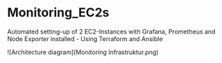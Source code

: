 # Monitoring_EC2s
Automated setting-up of 2 EC2-Instances with Grafana, Prometheus and Node Exporter installed - Using Terraform and Ansible

![Architecture diagram](Monitoring Infrastruktur.png)